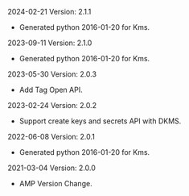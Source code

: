 2024-02-21 Version: 2.1.1
- Generated python 2016-01-20 for Kms.

2023-09-11 Version: 2.1.0
- Generated python 2016-01-20 for Kms.

2023-05-30 Version: 2.0.3
- Add Tag Open API.

2023-02-24 Version: 2.0.2
- Support create keys and secrets API with DKMS.

2022-06-08 Version: 2.0.1
- Generated python 2016-01-20 for Kms.

2021-03-04 Version: 2.0.0
- AMP Version Change.

